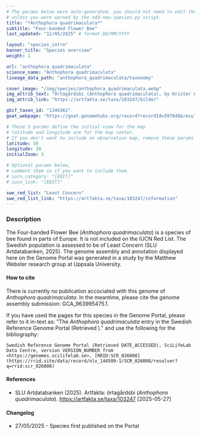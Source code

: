 ```yaml
---
# The params below were auto-generated, you should not need to edit them...
# unless you were warned by the add-new-species.py script.
title: "*Anthophora quadrimaculata*"
subtitle: "Four-banded Flower Bee"
last_updated: "12/05/2025" # format DD/MM/YYYY

layout: "species_intro"
banner_title: "Species overview"
weight: 1

url: "anthophora_quadrimaculata"
science_name: "Anthophora quadrimaculata"
lineage_data_path: "anthophora_quadrimaculata/taxonomy"

cover_image: "/img/species/anthophora_quadrimaculata.webp"
img_attrib_text: "Örtagårdsbi (Anthophora quadrimaculata), by Krister Hall, used with permission"
img_attrib_link: "https://artfakta.se/taxa/103247/bilder"

gbif_taxon_id: "1344362"
goat_webpage: "https://goat.genomehubs.org/record?recordId=597840&result=taxon&taxonomy=ncbi#anthophora%20quadrimaculata"

# These 3 params define the initial view for the map
# latitude and longitude are for the map center.
# If you don't want to include an observation map, remove these params
latitude: 50
longitude: 20
initialZoom: 3

# Optional params below,
# comment them in if you want to include them.
# iucn_category: "[EDIT]"
# iucn_link: "[EDIT]"

swe_red_list: "Least Concern"
swe_red_list_link: "https://artfakta.se/taxa/103247/information"
---
```


### Description

The Four-banded Flower Bee (_Anthophora quadrimaculata_) is a species of bee found in parts of Europe. It is not included on the IUCN Red List. The Swedish population is assessed to be of Least Concern (SLU Artdatabanken, 2025). The genome assembly and annotation displayed here on the Genome Portal was generated in a study by the Matthew Webster research group at Uppsala University.

#### How to cite

There is currently no publication accociated with this genome of _Anthophora quadrimaculata_. In the meantime, please cite the genome assembly submission: GCA_963995475.1.

If you have used the pages for this species in the Genome Portal, please refer to it in-text as: "The _Anthophora quadrimaculata_ entry in the Swedish Reference Genome Portal (Retrieved <span class="todays-date"></span>)." and use the following for the bibliography:

```{style=citation}
Swedish Reference Genome Portal (Retrieved DATE_ACCESSED), SciLifeLab Data Centre, version VERSION_NUMBER from <https://genomes.scilifelab.se>, [RRID:SCR_026008](https://rrid.site/data/record/nlx_144509-1/SCR_026008/resolver?q=rrid:scr_026008)
```

#### References

- SLU Artdatabanken (2025). Artfakta: örtagårdsbi (_Anthophora quadrimaculata_). <https://artfakta.se/taxa/103247> [2025-05-27]

#### Changelog

- 27/05/2025 - Species first published on the Portal
